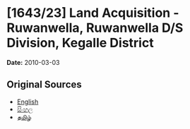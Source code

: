 # [1643/23] Land Acquisition - Ruwanwella, Ruwanwella D/S Division, Kegalle District

**Date:** 2010-03-03

## Original Sources

- [English](https://documents.gov.lk/view/extra-gazettes/2010/3/1643-23_E.pdf)
- [සිංහල](https://documents.gov.lk/view/extra-gazettes/2010/3/1643-23_S.pdf)
- [தமிழ்](https://documents.gov.lk/view/extra-gazettes/2010/3/1643-23_T.pdf)
